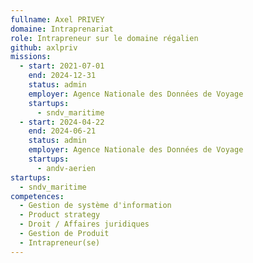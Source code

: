 ```yaml
---
fullname: Axel PRIVEY
domaine: Intraprenariat
role: Intrapreneur sur le domaine régalien
github: axlpriv
missions:
  - start: 2021-07-01
    end: 2024-12-31
    status: admin
    employer: Agence Nationale des Données de Voyage
    startups:
      - sndv_maritime
  - start: 2024-04-22
    end: 2024-06-21
    status: admin
    employer: Agence Nationale des Données de Voyage
    startups:
      - andv-aerien
startups:
  - sndv_maritime
competences:
  - Gestion de système d'information
  - Product strategy
  - Droit / Affaires juridiques
  - Gestion de Produit
  - Intrapreneur(se)
---
```

